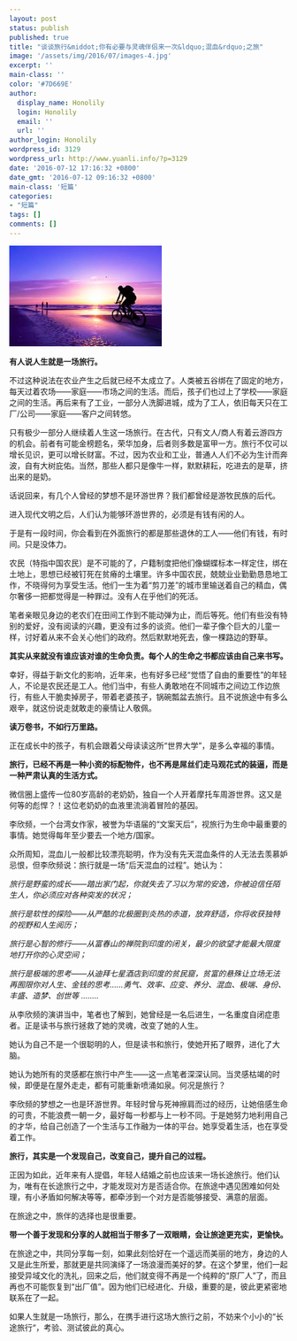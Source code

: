 ```yaml
---
layout: post
status: publish
published: true
title: "谈谈旅行&middot;你有必要与灵魂伴侣来一次&ldquo;混血&rdquo;之旅"
image: '/assets/img/2016/07/images-4.jpg'
excerpt: ''
main-class: ''
color: '#7D669E'
author:
  display_name: Honolily
  login: Honolily
  email: ''
  url: ''
author_login: Honolily
wordpress_id: 3129
wordpress_url: http://www.yuanli.info/?p=3129
date: '2016-07-12 17:16:32 +0800'
date_gmt: '2016-07-12 09:16:32 +0800'
main-class: '短篇'
categories:
- "短篇"
tags: []
comments: []
---
```

[![yuanli info image](/assets/img/2016/07/images-4.jpg "images (4)")](/assets/img/2016/07/images-4.jpg)

**有人说人生就是一场旅行。**

不过这种说法在农业产生之后就已经不太成立了。人类被五谷绑在了固定的地方，每天过着农场&mdash;&mdash;家庭&mdash;&mdash;市场之间的生活。而后，孩子们也过上了学校&mdash;&mdash;家庭之间的生活。再后来有了工业，一部分人洗脚进城，成为了工人，依旧每天只在工厂/公司&mdash;&mdash;家庭&mdash;&mdash;客户之间转悠。

只有极少一部分人继续着人生这一场旅行。在古代，只有文人/商人有着云游四方的机会。前者有可能金榜题名，荣华加身，后者则多数是富甲一方。旅行不仅可以增长见识，更可以增长财富。不过，因为农业和工业，普通人人们不必为生计而奔波，自有大树庇佑。当然，那些人都只是像牛一样，默默耕耘，吃进去的是草，挤出来的是奶。

话说回来，有几个人曾经的梦想不是环游世界？我们都曾经是游牧民族的后代。

进入现代文明之后，人们认为能够环游世界的，必须是有钱有闲的人。

于是有一段时间，你会看到在外面旅行的都是那些退休的工人&mdash;&mdash;他们有钱，有时间。只是没体力。

农民（特指中国农民）是不可能的了，户籍制度把他们像蝴蝶标本一样定住，绑在土地上，思想已经被钉死在贫瘠的土壤里。许多中国农民，兢兢业业勤勤恳恳地工作，不晓得何为享受生活。他们一生为着&ldquo;剪刀差&rdquo;的城市里输送着自己的精血，偶尔奢侈一把都觉得是一种罪过。没有人在乎他们的死活。

笔者亲眼见身边的老农们在田间工作到不能动弹为止，而后等死。他们有些没有特别的爱好，没有阅读的兴趣，更没有过多的谈资。他们一辈子像个巨大的儿童一样，讨好着从来不会关心他们的政府。然后默默地死去，像一棵路边的野草。

**其实从来就没有谁应该对谁的生命负责。每个人的生命之书都应该由自己来书写。**

幸好，得益于新文化的影响，近年来，也有好多已经&ldquo;觉悟了自由的重要性&rdquo;的年轻人，不论是农民还是工人。他们当中，有些人勇敢地在不同城市之间边工作边旅行，有些人干脆卖掉房子，带着老婆孩子，锅碗瓢盆去旅行。且不说旅途中有多么艰辛，就这份说走就敢走的豪情让人敬佩。

**读万卷书，不如行万里路。**

正在成长中的孩子，有机会跟着父母读读这所&ldquo;世界大学&rdquo;，是多么幸福的事情。

**旅行，已经不再是一种小资的标配物件，也不再是屌丝们走马观花式的装逼，而是一种严肃认真的生活方式。**

微信圈上盛传一位80岁高龄的老奶奶，独自一个人开着摩托车周游世界。这又是何等的彪悍？！这位老奶奶的血液里流淌着冒险的基因。

李欣频，一个台湾女作家，被誉为华语届的&ldquo;文案天后&rdquo;，视旅行为生命中最重要的事情。她觉得每年至少要去一个地方/国家。

众所周知，混血儿一般都比较漂亮聪明，作为没有先天混血条件的人无法去羡慕妒忌恨，但李欣频说：旅行就是一场&ldquo;后天混血的过程&rdquo;。她认为：

*旅行是野蛮的成长&mdash;&mdash;踏出家门起，你就失去了习以为常的安逸，你被迫信任陌生人，你必须应对各种突发的状况；*

*旅行是软性的探险&mdash;&mdash;从严酷的北极圈到炎热的赤道，放弃舒适，你将收获独特的视野和人生阅历；*

*旅行是心智的修行&mdash;&mdash;从富春山的禅院到印度的闭关，最少的欲望才能最大限度地打开你的心灵空间；*

*旅行是极端的思考&mdash;&mdash;从迪拜七星酒店到印度的贫民窟，贫富的悬殊让立场无法再囿限你对人生、金钱的思考&hellip;&hellip;勇气、效率、应变、养分、混血、极端、身份、丰盛、造梦、创世等 ........*

从李欣频的演讲当中，笔者也了解到，她曾经是一名后进生，一名重度自闭症患者。正是读书与旅行拯救了她的灵魂，改变了她的人生。

她认为自己不是一个很聪明的人，但是读书和旅行，使她开拓了眼界，进化了大脑。

她认为她所有的灵感都在旅行中产生&mdash;&mdash;这一点笔者深深认同。当灵感枯竭的时候，即便是在屋外走走，都有可能重新喷涌如泉。何况是旅行？

李欣频的梦想之一也是环游世界。年轻时曾与死神擦肩而过的经历，让她倍感生命的可贵，不能浪费一朝一夕，最好每一秒都与上一秒不同。于是她努力地利用自己的才华，给自己创造了一个生活与工作融为一体的平台。她享受着生活，也在享受着工作。

**旅行，其实是一个发现自己，改变自己，提升自己的过程。**

正因为如此，近年来有人提倡，年轻人结婚之前也应该来一场长途旅行。他们认为，唯有在长途旅行之中，才能发现对方是否适合你。在旅途中遇见困难如何处理，有小矛盾如何解决等等，都牵涉到一个对方是否能够接受、满意的层面。

在旅途之中，旅伴的选择也是很重要。

**带一个善于发现和分享的人就相当于带多了一双眼睛，会让旅途更充实，更愉快。**

在旅途之中，共同分享每一刻，如果此刻恰好在一个遥远而美丽的地方，身边的人又是此生所爱，那就更是共同演绎了一场浪漫而美好的梦。在这个梦里，他们一起接受异域文化的洗礼，回来之后，他们就变得不再是一个纯粹的&ldquo;原厂人&rdquo;了，而且再也不可能恢复到&ldquo;出厂值&rdquo;。因为他们已经进化、升级，重要的是，彼此更紧密地联系在了一起。

如果人生就是一场旅行，那么，在携手进行这场大旅行之前，不妨来个小小的&ldquo;长途旅行&ldquo;，考验、测试彼此的真心。
